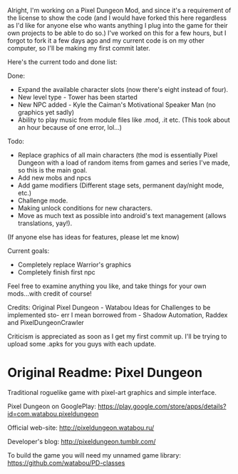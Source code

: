 Alright, I'm working on a Pixel Dungeon Mod, and since it's a requirement of the license to show the code (and I would have forked this here regardless as I'd like for anyone else who wants anything I plug into the game for their own projects to be able to do so.) I've worked on this for a few hours, but I forgot to fork it a few days ago and my current code is on my other computer, so I'll be making my first commit later.

Here's the current todo and done list:

Done:
+ Expand the available character slots (now there's eight instead of four).
+ New level type - Tower has been started
+ New NPC added - Kyle the Caiman's Motivational Speaker Man (no graphics yet sadly)
+ Ability to play music from module files like .mod, .it etc. (This took about an hour because of one error, lol...)

Todo:
* Replace graphics of all main characters (the mod is essentially Pixel Dungeon with a load of random items from games and series I've made, so this is the main goal.
* Add new mobs and npcs
* Add game modifiers (Different stage sets, permanent day/night mode, etc.)
* Challenge mode.
* Making unlock conditions for new characters.
* Move as much text as possible into android's text management (allows translations, yay!).

(If anyone else has ideas for features, please let me know)

Current goals:
* Completely replace Warrior's graphics
* Completely finish first npc

Feel free to examine anything you like, and take things for your own mods...with credit of course!

Credits:
Original Pixel Dungeon - Watabou
Ideas for Challenges to be implemented sto- err I mean borrowed from - Shadow Automation, Raddex and PixelDungeonCrawler

Criticism is appreciated as soon as I get my first commit up. I'll be trying to upload some .apks for you guys with each update.

Original Readme:
Pixel Dungeon
=============

Traditional roguelike game with pixel-art graphics and simple interface.

Pixel Dungeon on GooglePlay: 
https://play.google.com/store/apps/details?id=com.watabou.pixeldungeon

Official web-site: 
http://pixeldungeon.watabou.ru/

Developer's blog: 
http://pixeldungeon.tumblr.com/

To build the game you will need my unnamed game library:
https://github.com/watabou/PD-classes
